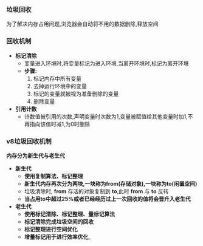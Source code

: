 ### 垃圾回收
为了解决内存占用问题,浏览器会自动将不用的数据删除,释放空间

### 回收机制
+ **标记清除**
  + 变量进入环境时,将变量标记为进入环境,当离开环境时,标记为离开环境
  + **步骤:**
    1. 标记内存中所有变量
    2. 去掉运行环境中的变量
    3. 标记的变量就被视为准备删除的变量
    4. 删除变量
+ **引用计数**
  + 计数值被引用的次数,声明变量时次数为1,变量被赋值给其他变量时加1,不再指向该值时减1,为0时删除

### v8垃圾回收机制
**内存分为新生代与老生代**
+ **新生代**
  + **使用复制算法、标记整理**
  + **新生代内存再次分为两块,一块称为from(存储对象),一块称为to(闲置空间)**
  + 垃圾清除时, **from** 存活的对象复制到 **to**,此时 **from** 与 **to** 反转 
  + **当占用to中超过25%或者已经经历过上一次回收的值将会晋升入老生代**
+ **老生代**
  + **使用标记清除、标记整理、量标记算法**
  + **标记清除完成垃圾空间的回收**
  + **标记整理进行空间优化**
  + **增量标记用于进行效率优化**_